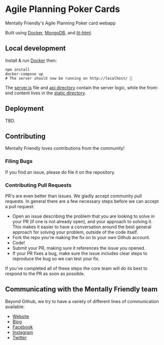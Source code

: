 # Agile Planning Poker Cards

Mentally Friendly's Agile Planning Poker card webapp

Built using [Docker](https://docker.com), [MongoDB](https://mongodb.com), and [lit-html](https://lit-html.polymer-project.org/).

## Local development

Install & run [Docker](https://docker.com) then:

```
npm install
docker-compose up
# The server should now be running on http://localhost/ 🎉
```

The [server.js](./server.js) file and [api directory](./api) contain the server logic, while the front-end content lives in the [static directory](./static).

## Deployment

TBD.

## Contributing

Mentally Friendly loves contributions from the community!

### Filing Bugs

If you find an issue, please do file it on the repository.

### Contributing Pull Requests

PR's are even better than issues. We gladly accept community pull requests. In general there are a few necessary steps before we can accept a pull request:

- Open an issue describing the problem that you are looking to solve in your PR (if one is not already open), and your approach to solving it. This makes it easier to have a conversation around the best general approach for solving your problem, outside of the code itself.
- Fork the repo you're making the fix on to your own Github account.
- Code!
- Submit your PR, making sure it references the issue you opened.
- If your PR fixes a bug, make sure the issue includes clear steps to reproduce the bug so we can test your fix.

If you've completed all of these steps the core team will do its best to respond to the PR as soon as possible.

## Communicating with the Mentally Friendly team

Beyond Github, we try to have a variety of different lines of communication available:

- [Website](http://mentallyfriendly.com)
- [Blog](https://medium.com/@MentallyFriendly)
- [Facebook](https://www.facebook.com/MentallyFriendly)
- [Instagram](https://www.instagram.com/mentallyfriendly)
- [Twitter](https://twitter.com/MF_says)
